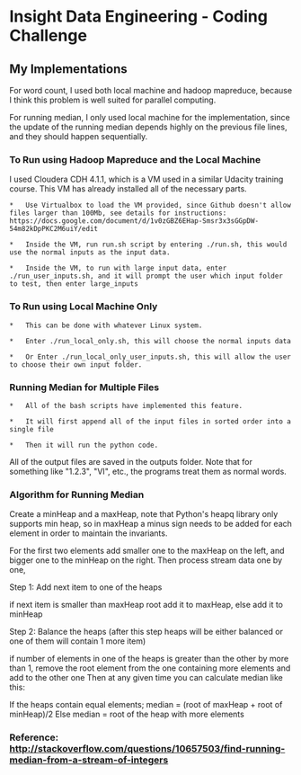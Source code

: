 Insight Data Engineering - Coding Challenge
===========================================================

## My Implementations

For word count, I used both local machine and hadoop mapreduce, because I think this problem is well suited for parallel computing. 

For running median, I only used local machine for the implementation, since the update of the running median depends highly on the previous file lines, and they should happen sequentially.

### To Run using Hadoop Mapreduce and the Local Machine

I used Cloudera CDH 4.1.1, which is a VM used in a similar Udacity training course. This VM has already installed all of the necessary parts. 

	*	Use Virtualbox to load the VM provided, since Github doesn't allow files larger than 100Mb, see details for instructions: https://docs.google.com/document/d/1v0zGBZ6EHap-Smsr3x3sGGpDW-54m82kDpPKC2M6uiY/edit

	*	Inside the VM, run run.sh script by entering ./run.sh, this would use the normal inputs as the input data.

	*	Inside the VM, to run with large input data, enter ./run_user_inputs.sh, and it will prompt the user which input folder to test, then enter large_inputs

### To Run using Local Machine Only

	*	This can be done with whatever Linux system.

	*	Enter ./run_local_only.sh, this will choose the normal inputs data

	*	Or Enter ./run_local_only_user_inputs.sh, this will allow the user to choose their own input folder.

### Running Median for Multiple Files

	*	All of the bash scripts have implemented this feature. 

	*	It will first append all of the input files in sorted order into a single file

	* 	Then it will run the python code.

All of the output files are saved in the outputs folder. Note that for something like "1.2.3", "VI", etc., the programs treat them as normal words.

### Algorithm for Running Median

Create a minHeap and a maxHeap, note that Python's heapq library only supports min heap, so in maxHeap a minus sign needs to be added for each element in order to maintain the invariants.

For the first two elements add smaller one to the maxHeap on the left, and bigger one to the minHeap on the right. Then process stream data one by one,

Step 1: Add next item to one of the heaps

   if next item is smaller than maxHeap root add it to maxHeap,
   else add it to minHeap

Step 2: Balance the heaps (after this step heaps will be either balanced or
   one of them will contain 1 more item)

   if number of elements in one of the heaps is greater than the other by
   more than 1, remove the root element from the one containing more elements and
   add to the other one
Then at any given time you can calculate median like this:

   If the heaps contain equal elements;
     median = (root of maxHeap + root of minHeap)/2
   Else
     median = root of the heap with more elements

### Reference: http://stackoverflow.com/questions/10657503/find-running-median-from-a-stream-of-integers


